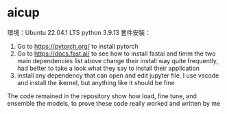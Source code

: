 # aicup
環境：Ubuntu 22.04.1 LTS python 3.9.13
套件安裝：
1) Go to https://pytorch.org/ to install pytorch
2) Go to https://docs.fast.ai/ to see how to install fastai and timm
the two main dependencies list above change their install way quite frequently, 
had better to take a look what they say to install their application
3) install any dependency that can open and edit jupyter file. I use vscode and 
install the ikernel, but anything like it should be fine

The code remained in the repository show how load, fine tune, and ensemble the 
models, to prove these code really worked and written by me
